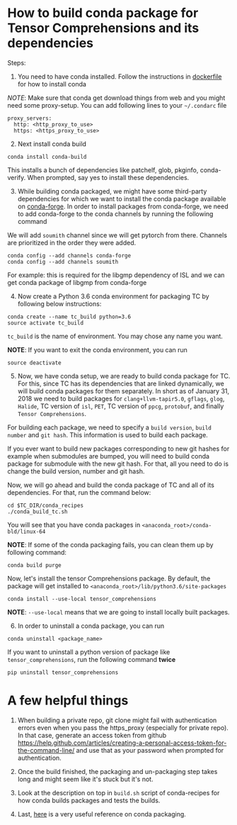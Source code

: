# How to build conda package for Tensor Comprehensions and its dependencies

Steps:
1. You need to have conda installed. Follow the instructions in [dockerfile](https://github.com/nicolasvasilache/c2isl/tree/master/docker/linux-trusty-gcc4.8-tapir5.0-cuda8-cudnn6-py3-conda) for how to install conda

*NOTE*: Make sure that conda get download things from web and you might need some
proxy-setup. You can add following lines to your `~/.condarc` file

```
proxy_servers:
  http: <http_proxy_to_use>
  https: <https_proxy_to_use>
```

2. Next install conda build

```Shell
conda install conda-build
```

This installs a bunch of dependencies like patchelf, glob, pkginfo, conda-verify.
When prompted, say yes to install these dependencies.

3. While building conda packaged, we might have some third-party dependencies for which we want to install the conda package available on [conda-forge](https://github.com/conda-forge/feedstocks). In order to install packages from conda-forge, we need to add conda-forge to the conda channels by running the following command

We will add `soumith` channel since we will get pytorch from there. Channels are prioritized in the order they were added.

```Shell
conda config --add channels conda-forge
conda config --add channels soumith
```

For example: this is required for the libgmp dependency of ISL and we can get
conda package of libgmp from conda-forge

4. Now create a Python 3.6 conda environment for packaging TC by following below
instructions:

```Shell
conda create --name tc_build python=3.6
source activate tc_build
```

`tc_build` is the name of environment. You may chose any name you want.

**NOTE**: If you want to exit the conda environment, you can run

```Shell
source deactivate
```

5. Now, we have conda setup, we are ready to build conda package for TC. For this,
since TC has its dependencies that are linked dynamically, we will build conda
packages for them separately. In short as of January 31, 2018 we need to build
packages for `clang+llvm-tapir5.0`, `gflags`, `glog`, `Halide`, TC version of `isl`, `PET`, TC version of `ppcg`, `protobuf`, and finally `Tensor Comprehensions`.

For building each package, we need to specify a `build version`, `build number` and
`git hash`. This information is used to build each package.

If you ever want to build new packages corresponding to new git hashes for example
when submodules are bumped, you will need to build conda package for submodule
with the new git hash. For that, all you need to do is change the build version,
number and git hash.

Now, we will go ahead and build the conda package of TC and all of its dependencies. For that, run the command below:

```Shell
cd $TC_DIR/conda_recipes
./conda_build_tc.sh
```

You will see that you have conda packages in `<anaconda_root>/conda-bld/linux-64`

**NOTE**: If some of the conda packaging fails, you can clean them up by following
command:

```Shell
conda build purge
```

Now, let's install the tensor Comprehensions package. By default, the package
will get installed to `<anaconda_root>/lib/python3.6/site-packages`

```Shell
conda install --use-local tensor_comprehensions
```

**NOTE**: `--use-local` means that we are going to install locally built packages.

6. In order to uninstall a conda package, you can run

```Shell
conda uninstall <package_name>
```

If you want to uninstall a python version of package like `tensor_comprehensions`,
run the following command **twice**

```Shell
pip uninstall tensor_comprehensions
```

# A few helpful things
1. When building a private repo, git clone might fail with authentication errors
even when you pass the https_proxy (especially for private repo). In that case,
generate an access token from github https://help.github.com/articles/creating-a-personal-access-token-for-the-command-line/
and use that as your password when prompted for authentication.

2. Once the build finished, the packaging and un-packaging step takes long
and might seem like it's stuck but it's not.

3. Look at the description on top in `build.sh` script of conda-recipes for how
conda builds packages and tests the builds.

4. Last, [here](https://conda.io/docs/user-guide/tasks/index.html) is a very useful reference on conda packaging.
